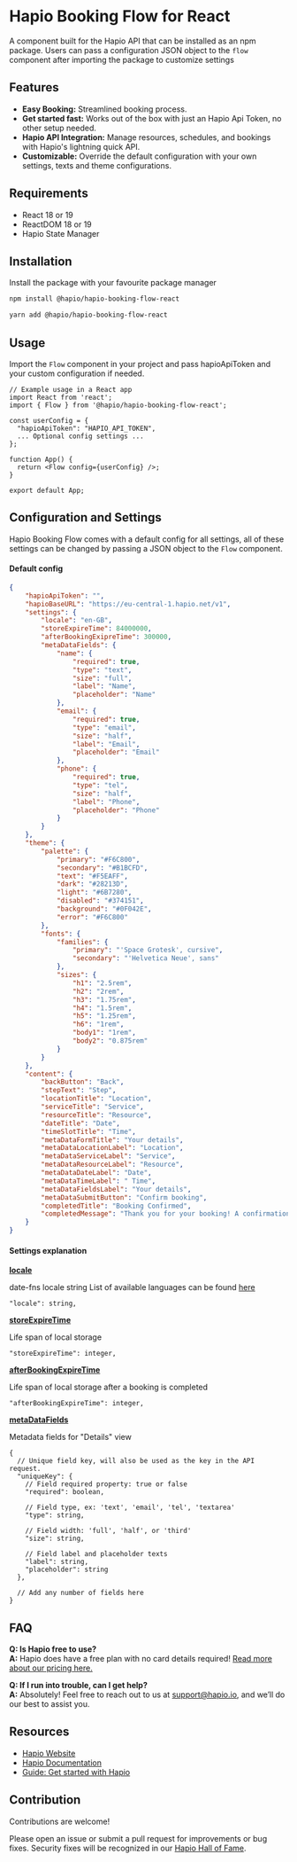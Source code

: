 # Hapio Booking Flow for React

A component built for the Hapio API that can be installed as an npm package. Users can pass a configuration JSON object to the `flow` component after importing the package to customize settings

## Features

-   **Easy Booking:** Streamlined booking process.
-   **Get started fast:** Works out of the box with just an Hapio Api Token, no other setup needed.
-   **Hapio API Integration:** Manage resources, schedules, and bookings with Hapio's lightning quick API.
-   **Customizable:** Override the default configuration with your own settings, texts and theme configurations.

## Requirements

-   React 18 or 19
-   ReactDOM 18 or 19
-   Hapio State Manager

## Installation

Install the package with your favourite package manager

```sh
npm install @hapio/hapio-booking-flow-react
```

```sh
yarn add @hapio/hapio-booking-flow-react
```

## Usage

Import the `Flow` component in your project and pass hapioApiToken and your custom configuration if needed.

```tsx
// Example usage in a React app
import React from 'react';
import { Flow } from '@hapio/hapio-booking-flow-react';

const userConfig = {
  "hapioApiToken": "HAPIO_API_TOKEN",
  ... Optional config settings ...
};

function App() {
  return <Flow config={userConfig} />;
}

export default App;
```

## Configuration and Settings

Hapio Booking Flow comes with a default config for all settings, all of these settings can be changed by passing a JSON object to the `Flow` component.

#### Default config

```json
{
    "hapioApiToken": "",
    "hapioBaseURL": "https://eu-central-1.hapio.net/v1",
    "settings": {
        "locale": "en-GB",
        "storeExpireTime": 84000000,
        "afterBookingExipreTime": 300000,
        "metaDataFields": {
            "name": {
                "required": true,
                "type": "text",
                "size": "full",
                "label": "Name",
                "placeholder": "Name"
            },
            "email": {
                "required": true,
                "type": "email",
                "size": "half",
                "label": "Email",
                "placeholder": "Email"
            },
            "phone": {
                "required": true,
                "type": "tel",
                "size": "half",
                "label": "Phone",
                "placeholder": "Phone"
            }
        }
    },
    "theme": {
        "palette": {
            "primary": "#F6C800",
            "secondary": "#B1BCFD",
            "text": "#F5EAFF",
            "dark": "#28213D",
            "light": "#6B7280",
            "disabled": "#374151",
            "background": "#0F042E",
            "error": "#F6C800"
        },
        "fonts": {
            "families": {
                "primary": "'Space Grotesk', cursive",
                "secondary": "'Helvetica Neue', sans"
            },
            "sizes": {
                "h1": "2.5rem",
                "h2": "2rem",
                "h3": "1.75rem",
                "h4": "1.5rem",
                "h5": "1.25rem",
                "h6": "1rem",
                "body1": "1rem",
                "body2": "0.875rem"
            }
        }
    },
    "content": {
        "backButton": "Back",
        "stepText": "Step",
        "locationTitle": "Location",
        "serviceTitle": "Service",
        "resourceTitle": "Resource",
        "dateTitle": "Date",
        "timeSlotTitle": "Time",
        "metaDataFormTitle": "Your details",
        "metaDataLocationLabel": "Location",
        "metaDataServiceLabel": "Service",
        "metaDataResourceLabel": "Resource",
        "metaDataDateLabel": "Date",
        "metaDataTimeLabel": " Time",
        "metaDataFieldsLabel": "Your details",
        "metaDataSubmitButton": "Confirm booking",
        "completedTitle": "Booking Confirmed",
        "completedMessage": "Thank you for your booking! A confirmation email with all the details has been sent to your inbox."
    }
}
```

#### Settings explanation

**<u>locale</u>**

date-fns locale string List of available languages can be found [here](https://github.com/date-fns/date-fns/blob/9bb51691f201c3ec05ab832acbc5d478f2e5c47a/docs/i18nLocales.md)

```jsonc
"locale": string,
```

**<u>storeExpireTime</u>**

Life span of local storage

```jsonc
"storeExpireTime": integer,
```

**<u>afterBookingExpireTime</u>**

Life span of local storage after a booking is completed

```jsonc
"afterBookingExpireTime": integer,
```

**<u>metaDataFields</u>**

Metadata fields for "Details" view

```jsonc
{
  // Unique field key, will also be used as the key in the API request.
  "uniqueKey": {
    // Field required property: true or false
    "required": boolean,

    // Field type, ex: 'text', 'email', 'tel', 'textarea'
    "type": string,

    // Field width: 'full', 'half', or 'third'
    "size": string,

    // Field label and placeholder texts
    "label": string,
    "placeholder": string
  },

  // Add any number of fields here
}
```

## FAQ

**Q: Is Hapio free to use?**<br>
**A:** Hapio does have a free plan with no card details required! [Read more about our pricing here.](https://hapio.io/pricing/)

**Q: If I run into trouble, can I get help?**<br>
**A:** Absolutely! Feel free to reach out to us at [support@hapio.io](mailto:support@hapio.io), and we’ll do our best to assist you.

## Resources

-   [Hapio Website](https://hapio.io/)
-   [Hapio Documentation](https://docs.hapio.io/)
-   [Guide: Get started with Hapio](https://hapio.io/uploads/2024/06/Getting-started-with-Hapio.pdf)

## Contribution

Contributions are welcome!

Please open an issue or submit a pull request for improvements or bug fixes.
Security fixes will be recognized in our [Hapio Hall of Fame](https://hapio.io/hapio-disclosure-program/).
